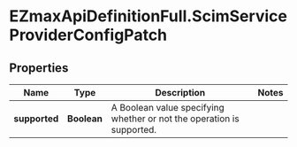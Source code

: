 # EZmaxApiDefinitionFull.ScimServiceProviderConfigPatch

## Properties

Name | Type | Description | Notes
------------ | ------------- | ------------- | -------------
**supported** | **Boolean** | A Boolean value specifying whether or not the operation is supported. | 


